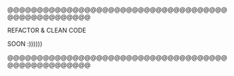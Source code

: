 @@@@@@@@@@@@@@@@@@@@@@@@@@@@@@@@@@@@@@@@@@@@@@@@@@@

REFACTOR & CLEAN CODE

 SOON :))))))

@@@@@@@@@@@@@@@@@@@@@@@@@@@@@@@@@@@@@@@@@@@@@@@@@@@
